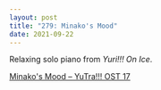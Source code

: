 ```yaml
---
layout: post
title: "279: Minako's Mood"
date: 2021-09-22
---
```


Relaxing solo piano from *Yuri!!! On Ice*.

[Minako's Mood – YuTra!!! OST 17](https://youtu.be/3cW8BPQq0gY)
